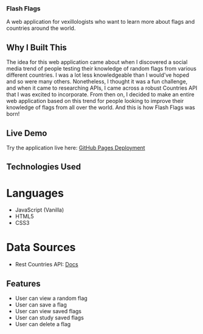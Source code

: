 ### Flash Flags

A web application for vexillologists who want to learn more about flags and countries around the world.

## Why I Built This

The idea for this web application came about when I discovered a social media trend of people testing their knowledge of random flags from various different countries. I was a lot less knowledgeable than I would've hoped and so were many others. Nonetheless, I thought it was a fun challenge, and when it came to researching APIs, I came across a robust Countries API that I was excited to incorporate. 
From then on, I decided to make an entire web application based on this trend for people looking to improve their knowledge of flags from all over the world. And this is how Flash Flags was born! 

## Live Demo
Try the application live here: [GitHub Pages Deployment](https://francismanalang.github.io/flash-flags/)

## Technologies Used

# Languages
* JavaScript (Vanilla)
* HTML5
* CSS3

# Data Sources
* Rest Countries API: [Docs](https://restcountries.com/)

## Features
* User can view a random flag
* User can save a flag
* User can view saved flags
* User can study saved flags
* User can delete a flag
